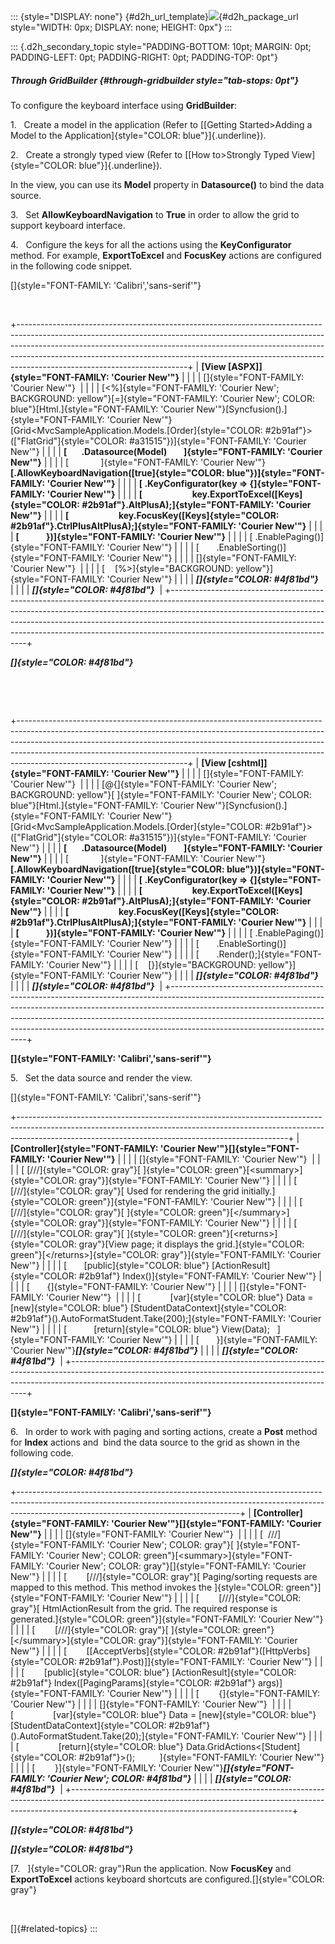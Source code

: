 ::: {style="DISPLAY: none"}
[](ms-xhelp:///?Id=d2h_url_template){#d2h_url_template}![](!package_url!){#d2h_package_url style="WIDTH: 0px; DISPLAY: none; HEIGHT: 0px"}
:::

::: {.d2h_secondary_topic style="PADDING-BOTTOM: 10pt; MARGIN: 0pt; PADDING-LEFT: 0pt; PADDING-RIGHT: 0pt; PADDING-TOP: 0pt"}
##### Through GridBuilder {#through-gridbuilder style="tab-stops: 0pt"}

To configure the keyboard interface using **GridBuilder**:

1.   Create a model in the application (Refer to [[Getting Started\>Adding a Model to the Application]{style="COLOR: blue"}]{.underline}).

2.   Create a strongly typed view (Refer to [[How to\>Strongly Typed View]{style="COLOR: blue"}]{.underline}).

In the view, you can use its **Model** property in **Datasource()** to bind the data source.

3.   Set **AllowKeyboardNavigation** to **True** in order to allow the grid to support keyboard interface.

4.   Configure the keys for all the actions using the **KeyConfigurator** method. For example, **ExportToExcel** and **FocusKey** actions are configured in the following code snippet.

[]{style="FONT-FAMILY: 'Calibri','sans-serif'"} 

 

+------------------------------------------------------------------------------------------------------------------------------------------------------------------------------------------------------------------------------------------------------------------------------------------------------------------------------------------------------------------+
| **[View \[ASPX\]]{style="FONT-FAMILY: 'Courier New'"}**                                                                                                                                                                                                                                                                                                          |
|                                                                                                                                                                                                                                                                                                                                                                  |
| []{style="FONT-FAMILY: 'Courier New'"}                                                                                                                                                                                                                                                                                                                           |
|                                                                                                                                                                                                                                                                                                                                                                  |
| [\<%]{style="FONT-FAMILY: 'Courier New'; BACKGROUND: yellow"}[=]{style="FONT-FAMILY: 'Courier New'; COLOR: blue"}[Html.]{style="FONT-FAMILY: 'Courier New'"}[Syncfusion().]{style="FONT-FAMILY: 'Courier New'"}[Grid\<MvcSampleApplication.Models.[Order]{style="COLOR: #2b91af"}\>([\"FlatGrid\"]{style="COLOR: #a31515"})]{style="FONT-FAMILY: 'Courier New'"} |
|                                                                                                                                                                                                                                                                                                                                                                  |
| **[       .Datasource(Model)        ]{style="FONT-FAMILY: 'Courier New'"}**                                                                                                                                                                                                                                                                                      |
|                                                                                                                                                                                                                                                                                                                                                                  |
| [             ]{style="FONT-FAMILY: 'Courier New'"}**[.AllowKeyboardNavigation([true]{style="COLOR: blue"})]{style="FONT-FAMILY: 'Courier New'"}**                                                                                                                                                                                                               |
|                                                                                                                                                                                                                                                                                                                                                                  |
| **[ .KeyConfigurator(key =\> {]{style="FONT-FAMILY: 'Courier New'"}**                                                                                                                                                                                                                                                                                            |
|                                                                                                                                                                                                                                                                                                                                                                  |
| **[                        key.ExportToExcel([Keys]{style="COLOR: #2b91af"}.AltPlusA);]{style="FONT-FAMILY: 'Courier New'"}**                                                                                                                                                                                                                                    |
|                                                                                                                                                                                                                                                                                                                                                                  |
| **[                        key.FocusKey([Keys]{style="COLOR: #2b91af"}.CtrlPlusAltPlusA);]{style="FONT-FAMILY: 'Courier New'"}**                                                                                                                                                                                                                                 |
|                                                                                                                                                                                                                                                                                                                                                                  |
| **[             })]{style="FONT-FAMILY: 'Courier New'"}**                                                                                                                                                                                                                                                                                                        |
|                                                                                                                                                                                                                                                                                                                                                                  |
| [ .EnablePaging()]{style="FONT-FAMILY: 'Courier New'"}                                                                                                                                                                                                                                                                                                           |
|                                                                                                                                                                                                                                                                                                                                                                  |
| [       .EnableSorting()]{style="FONT-FAMILY: 'Courier New'"}                                                                                                                                                                                                                                                                                                    |
|                                                                                                                                                                                                                                                                                                                                                                  |
| []{style="FONT-FAMILY: 'Courier New'"}                                                                                                                                                                                                                                                                                                                           |
|                                                                                                                                                                                                                                                                                                                                                                  |
| [    [%\>]{style="BACKGROUND: yellow"}]{style="FONT-FAMILY: 'Courier New'"}                                                                                                                                                                                                                                                                                      |
|                                                                                                                                                                                                                                                                                                                                                                  |
| ***[]{style="COLOR: #4f81bd"}***                                                                                                                                                                                                                                                                                                                                 |
|                                                                                                                                                                                                                                                                                                                                                                  |
| ***[]{style="COLOR: #4f81bd"}***                                                                                                                                                                                                                                                                                                                                 |
+------------------------------------------------------------------------------------------------------------------------------------------------------------------------------------------------------------------------------------------------------------------------------------------------------------------------------------------------------------------+

***[]{style="COLOR: #4f81bd"}*** 

 

 

+------------------------------------------------------------------------------------------------------------------------------------------------------------------------------------------------------------------------------------------------------------------------------------------------------------------------------------------------------------------+
| **[View \[cshtml\]]{style="FONT-FAMILY: 'Courier New'"}**                                                                                                                                                                                                                                                                                                        |
|                                                                                                                                                                                                                                                                                                                                                                  |
| []{style="FONT-FAMILY: 'Courier New'"}                                                                                                                                                                                                                                                                                                                           |
|                                                                                                                                                                                                                                                                                                                                                                  |
| [\@{]{style="FONT-FAMILY: 'Courier New'; BACKGROUND: yellow"}[ ]{style="FONT-FAMILY: 'Courier New'; COLOR: blue"}[Html.]{style="FONT-FAMILY: 'Courier New'"}[Syncfusion().]{style="FONT-FAMILY: 'Courier New'"}[Grid\<MvcSampleApplication.Models.[Order]{style="COLOR: #2b91af"}\>([\"FlatGrid\"]{style="COLOR: #a31515"})]{style="FONT-FAMILY: 'Courier New'"} |
|                                                                                                                                                                                                                                                                                                                                                                  |
| **[       .Datasource(Model)        ]{style="FONT-FAMILY: 'Courier New'"}**                                                                                                                                                                                                                                                                                      |
|                                                                                                                                                                                                                                                                                                                                                                  |
| [             ]{style="FONT-FAMILY: 'Courier New'"}**[.AllowKeyboardNavigation([true]{style="COLOR: blue"})]{style="FONT-FAMILY: 'Courier New'"}**                                                                                                                                                                                                               |
|                                                                                                                                                                                                                                                                                                                                                                  |
| **[ .KeyConfigurator(key =\> {]{style="FONT-FAMILY: 'Courier New'"}**                                                                                                                                                                                                                                                                                            |
|                                                                                                                                                                                                                                                                                                                                                                  |
| **[                        key.ExportToExcel([Keys]{style="COLOR: #2b91af"}.AltPlusA);]{style="FONT-FAMILY: 'Courier New'"}**                                                                                                                                                                                                                                    |
|                                                                                                                                                                                                                                                                                                                                                                  |
| **[                        key.FocusKey([Keys]{style="COLOR: #2b91af"}.CtrlPlusAltPlusA);]{style="FONT-FAMILY: 'Courier New'"}**                                                                                                                                                                                                                                 |
|                                                                                                                                                                                                                                                                                                                                                                  |
| **[             })]{style="FONT-FAMILY: 'Courier New'"}**                                                                                                                                                                                                                                                                                                        |
|                                                                                                                                                                                                                                                                                                                                                                  |
| [ .EnablePaging()]{style="FONT-FAMILY: 'Courier New'"}                                                                                                                                                                                                                                                                                                           |
|                                                                                                                                                                                                                                                                                                                                                                  |
| [       .EnableSorting()]{style="FONT-FAMILY: 'Courier New'"}                                                                                                                                                                                                                                                                                                    |
|                                                                                                                                                                                                                                                                                                                                                                  |
| [       .Render();]{style="FONT-FAMILY: 'Courier New'"}                                                                                                                                                                                                                                                                                                          |
|                                                                                                                                                                                                                                                                                                                                                                  |
| [    [}]{style="BACKGROUND: yellow"}]{style="FONT-FAMILY: 'Courier New'"}                                                                                                                                                                                                                                                                                        |
|                                                                                                                                                                                                                                                                                                                                                                  |
| ***[]{style="COLOR: #4f81bd"}***                                                                                                                                                                                                                                                                                                                                 |
|                                                                                                                                                                                                                                                                                                                                                                  |
| ***[]{style="COLOR: #4f81bd"}***                                                                                                                                                                                                                                                                                                                                 |
+------------------------------------------------------------------------------------------------------------------------------------------------------------------------------------------------------------------------------------------------------------------------------------------------------------------------------------------------------------------+

**[]{style="FONT-FAMILY: 'Calibri','sans-serif'"}** 

5.   Set the data source and render the view.

[]{style="FONT-FAMILY: 'Calibri','sans-serif'"} 

+-------------------------------------------------------------------------------------------------------------------------------------------------------------------------------------------------------------------------------+
| **[Controller]{style="FONT-FAMILY: 'Courier New'"}[]{style="FONT-FAMILY: 'Courier New'"}**                                                                                                                                    |
|                                                                                                                                                                                                                               |
| []{style="FONT-FAMILY: 'Courier New'"}                                                                                                                                                                                        |
|                                                                                                                                                                                                                               |
| [ [///]{style="COLOR: gray"}[ ]{style="COLOR: green"}[\<summary\>]{style="COLOR: gray"}]{style="FONT-FAMILY: 'Courier New'"}                                                                                                  |
|                                                                                                                                                                                                                               |
| [       [///]{style="COLOR: gray"}[ Used for rendering the grid initially.]{style="COLOR: green"}]{style="FONT-FAMILY: 'Courier New'"}                                                                                        |
|                                                                                                                                                                                                                               |
| [       [///]{style="COLOR: gray"}[ ]{style="COLOR: green"}[\</summary\>]{style="COLOR: gray"}]{style="FONT-FAMILY: 'Courier New'"}                                                                                           |
|                                                                                                                                                                                                                               |
| [       [///]{style="COLOR: gray"}[ ]{style="COLOR: green"}[\<returns\>]{style="COLOR: gray"}[View page; it displays the grid.]{style="COLOR: green"}[\</returns\>]{style="COLOR: gray"}]{style="FONT-FAMILY: 'Courier New'"} |
|                                                                                                                                                                                                                               |
| [       [public]{style="COLOR: blue"} [ActionResult]{style="COLOR: #2b91af"} Index()]{style="FONT-FAMILY: 'Courier New'"}                                                                                                     |
|                                                                                                                                                                                                                               |
| [       {]{style="FONT-FAMILY: 'Courier New'"}                                                                                                                                                                                |
|                                                                                                                                                                                                                               |
| []{style="FONT-FAMILY: 'Courier New'"}                                                                                                                                                                                        |
|                                                                                                                                                                                                                               |
| [            [var]{style="COLOR: blue"} Data = [new]{style="COLOR: blue"} [StudentDataContext]{style="COLOR: #2b91af"}().AutoFormatStudent.Take(200);]{style="FONT-FAMILY: 'Courier New'"}                                    |
|                                                                                                                                                                                                                               |
| [           [return]{style="COLOR: blue"} View(Data);   ]{style="FONT-FAMILY: 'Courier New'"}                                                                                                                                 |
|                                                                                                                                                                                                                               |
| [       }]{style="FONT-FAMILY: 'Courier New'"}***[]{style="COLOR: #4f81bd"}***                                                                                                                                                |
|                                                                                                                                                                                                                               |
| ***[]{style="COLOR: #4f81bd"}***                                                                                                                                                                                              |
+-------------------------------------------------------------------------------------------------------------------------------------------------------------------------------------------------------------------------------+

**[]{style="FONT-FAMILY: 'Calibri','sans-serif'"}** 

6.   In order to work with paging and sorting actions, create a **Post** method for **Index** actions and  bind the data source to the grid as shown in the following code.

***[]{style="COLOR: #4f81bd"}*** 

+-------------------------------------------------------------------------------------------------------------------------------------------------------------------------------------------------------------------+
| **[Controller]{style="FONT-FAMILY: 'Courier New'"}[]{style="FONT-FAMILY: 'Courier New'"}**                                                                                                                        |
|                                                                                                                                                                                                                   |
| []{style="FONT-FAMILY: 'Courier New'"}                                                                                                                                                                            |
|                                                                                                                                                                                                                   |
| [  ///]{style="FONT-FAMILY: 'Courier New'; COLOR: gray"}[ ]{style="FONT-FAMILY: 'Courier New'; COLOR: green"}[\<summary\>]{style="FONT-FAMILY: 'Courier New'; COLOR: gray"}[]{style="FONT-FAMILY: 'Courier New'"} |
|                                                                                                                                                                                                                   |
| [        [///]{style="COLOR: gray"}[ Paging/sorting requests are mapped to this method. This method invokes the ]{style="COLOR: green"}]{style="FONT-FAMILY: 'Courier New'"}                                      |
|                                                                                                                                                                                                                   |
| [        [///]{style="COLOR: gray"}[ HtmlActionResult from the grid. The required response is generated.]{style="COLOR: green"}]{style="FONT-FAMILY: 'Courier New'"}                                              |
|                                                                                                                                                                                                                   |
| [        [///]{style="COLOR: gray"}[ ]{style="COLOR: green"}[\</summary\>]{style="COLOR: gray"}]{style="FONT-FAMILY: 'Courier New'"}                                                                              |
|                                                                                                                                                                                                                   |
| [        \[[AcceptVerbs]{style="COLOR: #2b91af"}([HttpVerbs]{style="COLOR: #2b91af"}.Post)\]]{style="FONT-FAMILY: 'Courier New'"}                                                                                 |
|                                                                                                                                                                                                                   |
| [        [public]{style="COLOR: blue"} [ActionResult]{style="COLOR: #2b91af"} Index([PagingParams]{style="COLOR: #2b91af"} args)]{style="FONT-FAMILY: 'Courier New'"}                                             |
|                                                                                                                                                                                                                   |
| [        {]{style="FONT-FAMILY: 'Courier New'"}                                                                                                                                                                   |
|                                                                                                                                                                                                                   |
| []{style="FONT-FAMILY: 'Courier New'"}                                                                                                                                                                            |
|                                                                                                                                                                                                                   |
| [                [var]{style="COLOR: blue"} Data = [new]{style="COLOR: blue"} [StudentDataContext]{style="COLOR: #2b91af"}().AutoFormatStudent.Take(20);]{style="FONT-FAMILY: 'Courier New'"}                     |
|                                                                                                                                                                                                                   |
| [                [return]{style="COLOR: blue"} Data.GridActions\<[Student]{style="COLOR: #2b91af"}\>();          ]{style="FONT-FAMILY: 'Courier New'"}                                                            |
|                                                                                                                                                                                                                   |
| [        }]{style="FONT-FAMILY: 'Courier New'"}***[]{style="FONT-FAMILY: 'Courier New'; COLOR: #4f81bd"}***                                                                                                       |
|                                                                                                                                                                                                                   |
| ***[]{style="COLOR: #4f81bd"}***                                                                                                                                                                                  |
+-------------------------------------------------------------------------------------------------------------------------------------------------------------------------------------------------------------------+

***[]{style="COLOR: #4f81bd"}*** 

***[]{style="COLOR: #4f81bd"}*** 

[7.   ]{style="COLOR: gray"}Run the application. Now **FocusKey** and **ExportToExcel** actions keyboard shortcuts are configured.[]{style="COLOR: gray"}

 

[]{#related-topics}
:::

